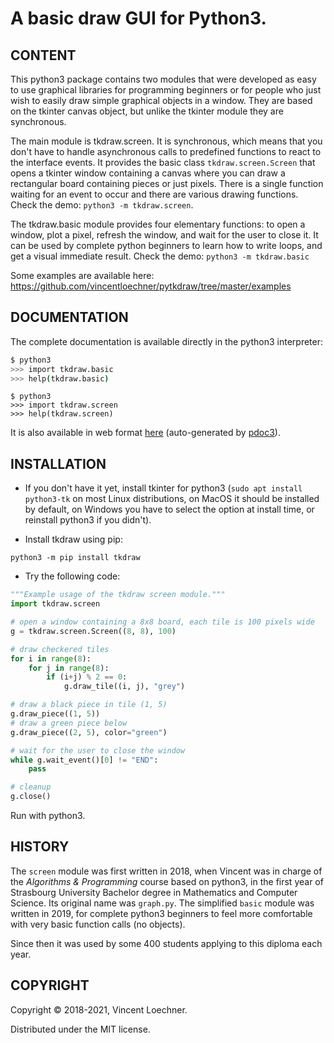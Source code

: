 # A basic draw GUI for Python3.

[](---------------------------------------------------------------------------)
## CONTENT

This python3 package contains two modules that were developed as easy to use
graphical libraries for programming beginners or for people who just wish to
easily draw simple graphical objects in a window. They are based on the tkinter
canvas object, but unlike the tkinter module they are synchronous.

The main module is tkdraw.screen. It is synchronous, which means that you don't
have to handle asynchronous calls to predefined functions to react to the
interface events. It provides the basic class `tkdraw.screen.Screen` that opens
a tkinter window containing a canvas where you can draw a rectangular board
containing pieces or just pixels. There is a single function waiting for an
event to occur and there are various drawing functions.
Check the demo:
`python3 -m tkdraw.screen`.

The tkdraw.basic module provides four elementary functions: to open a window,
plot a pixel, refresh the window, and wait for the user to close it. It can be
used by complete python beginners to learn how to write loops, and get a visual
immediate result. Check the demo:
`python3 -m tkdraw.basic`

Some examples are available here:
<https://github.com/vincentloechner/pytkdraw/tree/master/examples>

[](---------------------------------------------------------------------------)
## DOCUMENTATION

The complete documentation is available directly in the python3 interpreter:
```sh
$ python3
>>> import tkdraw.basic
>>> help(tkdraw.basic)
```
```
$ python3
>>> import tkdraw.screen
>>> help(tkdraw.screen)
```

It is also available in web format
[here](https://vincentloechner.github.io/pytkdraw/)
(auto-generated by [pdoc3](https://pdoc3.github.io/pdoc/)).

[](---------------------------------------------------------------------------)
## INSTALLATION

- If you don't have it yet, install tkinter for python3
  (`sudo apt install python3-tk` on most Linux distributions,
    on MacOS it should be installed by default, on Windows you have to select
    the option at install time, or reinstall python3 if you didn't).

- Install tkdraw using pip:
```
python3 -m pip install tkdraw
```

- Try the following code:
```py
"""Example usage of the tkdraw screen module."""
import tkdraw.screen

# open a window containing a 8x8 board, each tile is 100 pixels wide
g = tkdraw.screen.Screen((8, 8), 100)

# draw checkered tiles
for i in range(8):
    for j in range(8):
        if (i+j) % 2 == 0:
            g.draw_tile((i, j), "grey")

# draw a black piece in tile (1, 5)
g.draw_piece((1, 5))
# draw a green piece below
g.draw_piece((2, 5), color="green")

# wait for the user to close the window
while g.wait_event()[0] != "END":
    pass

# cleanup
g.close()
```
Run with python3.

[](---------------------------------------------------------------------------)
## HISTORY

The `screen` module was first written in 2018, when Vincent was in charge of
the *Algorithms & Programming* course based on python3, in the first year of
Strasbourg University Bachelor degree in Mathematics and Computer Science.
Its original name was `graph.py`. The simplified `basic` module was written
in 2019, for complete python3 beginners to feel more comfortable with very
basic function calls (no objects).

Since then it was used by some 400 students applying to this diploma each year.

[](---------------------------------------------------------------------------)
## COPYRIGHT

Copyright © 2018-2021, Vincent Loechner.

Distributed under the MIT license.
